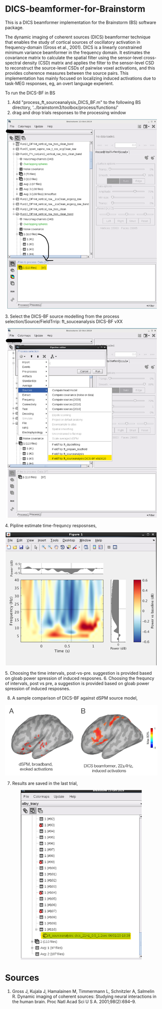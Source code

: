# DICS-beamformer-for-Brainstorm
This is a DICS beamformer implementation for the Brainstorm (BS) software package.

The dynamic imaging of coherent sources (DICS) beamformer technique that enables the study of cortical sources of oscillatory activation in frequency-domain (Gross et al., 2001). DICS is a linearly constrained minimum variance beamformer in the frequency domain. It estimates the covariance matrix to calculate the spatial filter using the sensor-level cross-spectral density (CSD) matrix and applies the filter to the sensor-level CSD to reconstruct the source-level CSDs of pairwise voxel activations, and this provides coherence measures between the source pairs.
This implementation has mainly focused on localizing induced activations due to task-MEG responses, eg, an overt language experient.

To run the DICS-BF in BS
1. Add "process_ft_sourceanalysis_DICS_BF.m" to the following BS directory, '../brainstorm3/toolbox/process/functions/'
2. drag and drop trials responses to the processing window
<p align="center">
<img src="images/1_screenshot.png" width="500">
</p>
3. Select the DICS-BF source modelling from the process selection/Source/FieldTrrip: ft_souceanalysis DICS-BF vXX
<p align="center">
<img src="images/2_screenshot.png" width="500">
</p>
4. Pipline estimate time-frequncy resposnses,
<p align="center">
<img src="images/3_screenshot.png" width="500">
</p>
5. Choosing the time intervals, post-vs-pre. suggestion is provided based on gloab power spression of induced resposnes.
6. Choosing the frequncy of intervals, post vs pre, a suggestion is provided based on gloab power spression of induced resposnes.

8. A sample comparison of DICS-BF against dSPM source model,
<p align="center">
<img src="images/7_screenshot.png" width="600">
</p>

7. Results are saved in the last trial,
<p align="center">
<img src="images/8_screenshot.png" width="400">
</p>

# Sources
1. Gross J, Kujala J, Hamalainen M, Timmermann L, Schnitzler A, Salmelin R. Dynamic imaging of coherent sources: Studying neural interactions in the human brain. Proc Natl Acad Sci U S A. 2001;98(2):694–9.

<!-- <img src="images/4_screenshot.png" width="500"> -->
<!-- <img src="images/5_screenshot.png" width="600"> -->
<!-- <img src="images/6_screenshot.png" width="600"> -->
